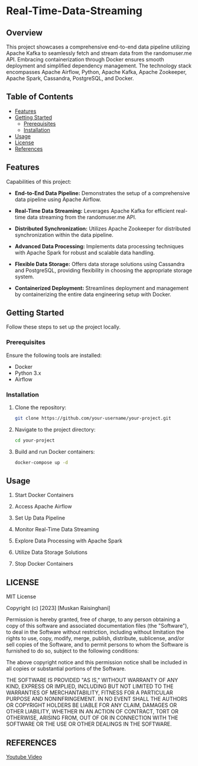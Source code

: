# Real-Time-Data-Streaming
## Overview
This project showcases a comprehensive end-to-end data pipeline utilizing Apache Kafka to seamlessly fetch and stream data from the randomuser.me API. Embracing containerization through Docker ensures smooth deployment and simplified dependency management. The technology stack encompasses Apache Airflow, Python, Apache Kafka, Apache Zookeeper, Apache Spark, Cassandra, PostgreSQL, and Docker.

## Table of Contents

- [Features](#features)
- [Getting Started](#getting-started)
  - [Prerequisites](#prerequisites)
  - [Installation](#installation)
- [Usage](#usage)
- [License](#license)
- [References](#references)

## Features

Capabilities of this project:

- **End-to-End Data Pipeline:** Demonstrates the setup of a comprehensive data pipeline using Apache Airflow.

- **Real-Time Data Streaming:** Leverages Apache Kafka for efficient real-time data streaming from the randomuser.me API.

- **Distributed Synchronization:** Utilizes Apache Zookeeper for distributed synchronization within the data pipeline.

- **Advanced Data Processing:** Implements data processing techniques with Apache Spark for robust and scalable data handling.

- **Flexible Data Storage:** Offers data storage solutions using Cassandra and PostgreSQL, providing flexibility in choosing the appropriate storage system.

- **Containerized Deployment:** Streamlines deployment and management by containerizing the entire data engineering setup with Docker.

## Getting Started

Follow these steps to set up the project locally.

### Prerequisites

Ensure the following tools are installed:

- Docker
- Python 3.x
- Airflow

### Installation

1. Clone the repository:
   ```bash
   git clone https://github.com/your-username/your-project.git
   ```

2. Navigate to the project directory:
   ```bash
   cd your-project
   ```

3. Build and run Docker containers:
   ```bash
   docker-compose up -d
   ```

## Usage

1. Start Docker Containers

2. Access Apache Airflow

3. Set Up Data Pipeline

4. Monitor Real-Time Data Streaming

5. Explore Data Processing with Apache Spark

6. Utilize Data Storage Solutions

7. Stop Docker Containers

## LICENSE
MIT License

Copyright (c) [2023] [Muskan Raisinghani]

Permission is hereby granted, free of charge, to any person obtaining a copy of this software and associated documentation files (the "Software"), to deal in the Software without restriction, including without limitation the rights to use, copy, modify, merge, publish, distribute, sublicense, and/or sell copies of the Software, and to permit persons to whom the Software is furnished to do so, subject to the following conditions:

The above copyright notice and this permission notice shall be included in all copies or substantial portions of the Software.

THE SOFTWARE IS PROVIDED "AS IS," WITHOUT WARRANTY OF ANY KIND, EXPRESS OR IMPLIED, INCLUDING BUT NOT LIMITED TO THE WARRANTIES OF MERCHANTABILITY, FITNESS FOR A PARTICULAR PURPOSE AND NONINFRINGEMENT. IN NO EVENT SHALL THE AUTHORS OR COPYRIGHT HOLDERS BE LIABLE FOR ANY CLAIM, DAMAGES OR OTHER LIABILITY, WHETHER IN AN ACTION OF CONTRACT, TORT OR OTHERWISE, ARISING FROM, OUT OF OR IN CONNECTION WITH THE SOFTWARE OR THE USE OR OTHER DEALINGS IN THE SOFTWARE.

## REFERENCES
[Youtube Video](https://www.youtube.com/watch?v=GqAcTrqKcrY)
